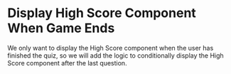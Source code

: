 # Display High Score Component When Game Ends

We only want to display the High Score component when the user has finished the quiz, so we will add the logic to conditionally display the High Score component after the last question.
